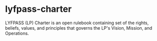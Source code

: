 # lyfpass-charter
LYFPASS (LP) Charter is an open rulebook containing set of the rights, beliefs, values, and principles that governs the LP's Vision, Mission, and Operations.
